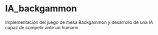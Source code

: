 # IA_backgammon
Implementación del juego de mesa Backgammon y desarrollo de una IA capaz de competir ante un humano
